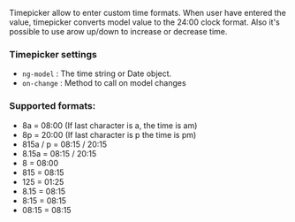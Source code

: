 Timepicker allow to enter custom time formats. When user have entered the value, timepicker converts model value to the 24:00 clock format. Also it's possible to use arow up/down to increase or decrease time.
### Timepicker settings ###

 * `ng-model`
 	:
 	The time string or Date object.
 * `on-change`
 	:
 	Method to call on model changes   
	 
### Supported formats:  ###
 * 8a = 08:00 (If last character is a, the time is am) 
 * 8p = 20:00 (If last character is p the time is pm)
 * 815a / p = 08:15 / 20:15
 * 8.15a = 08:15 / 20:15
 * 8 = 08:00
 * 815 = 08:15
 * 125 = 01:25
 * 8.15 = 08:15
 * 8:15 = 08:15
 * 08:15 = 08:15